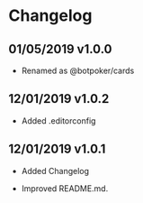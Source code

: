 # Changelog

## 01/05/2019 v1.0.0

* Renamed as @botpoker/cards

## 12/01/2019 v1.0.2

* Added .editorconfig

## 12/01/2019 v1.0.1

* Added Changelog

* Improved README.md.
